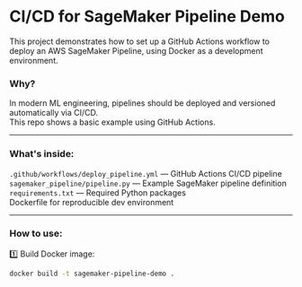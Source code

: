 # CI/CD for SageMaker Pipeline Demo 

This project demonstrates how to set up a GitHub Actions workflow to deploy an AWS SageMaker Pipeline, using Docker as a development environment.

### Why?

In modern ML engineering, pipelines should be deployed and versioned automatically via CI/CD.  
This repo shows a basic example using GitHub Actions.

---

### What's inside:

 `.github/workflows/deploy_pipeline.yml` — GitHub Actions CI/CD pipeline  
 `sagemaker_pipeline/pipeline.py` — Example SageMaker pipeline definition  
 `requirements.txt` — Required Python packages  
 Dockerfile for reproducible dev environment  

---

### How to use:

1️⃣ Build Docker image:  
```bash
docker build -t sagemaker-pipeline-demo .

